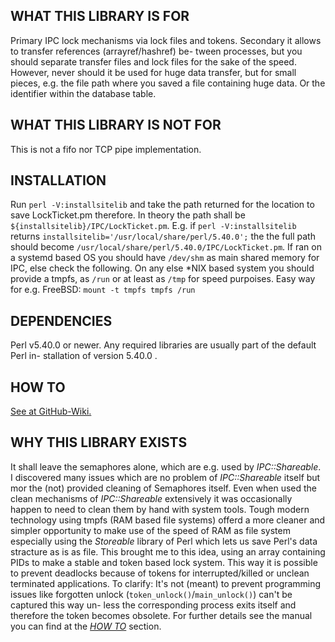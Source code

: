 ## WHAT THIS LIBRARY IS FOR
Primary IPC lock mechanisms via lock files and tokens.
Secondary it allows to transfer references (arrayref/hashref) be-
tween processes, but you should separate transfer files and lock
files for the sake of the speed. However, never should it be used
for huge data transfer, but for small pieces, e.g. the file path
where you saved a file containing huge data. Or the identifier
within the database table.

## WHAT THIS LIBRARY IS NOT FOR
This is not a fifo nor TCP pipe implementation.

## INSTALLATION
Run `perl -V:installsitelib` and take the path returned for the
location to save LockTicket.pm therefore. In theory the path
shall be `${installsitelib}/IPC/LockTicket.pm`.
E.g. if `perl -V:installsitelib` returns
`installsitelib='/usr/local/share/perl/5.40.0';` the the full
path should become
`/usr/local/share/perl/5.40.0/IPC/LockTicket.pm`.
If ran on a systemd based OS you should have `/dev/shm` as main
shared memory for IPC, else check the following.
On any else \*NIX based system you should provide a tmpfs, as
`/run` or at least as `/tmp` for speed purpoises.
Easy way for e.g. FreeBSD: `mount -t tmpfs tmpfs /run`

## DEPENDENCIES
Perl v5.40.0 or newer.
Any required libraries are usually part of the default Perl in-
stallation of version 5.40.0 .

## HOW TO <a name="howto"></a>
[See at GitHub-Wiki.](https://github.com/DomAsProgrammer/perl-IPC-LockTicket/wiki/How-to)

## WHY THIS LIBRARY EXISTS
It shall leave the semaphores alone, which are e.g. used by
*IPC::Shareable*. I discovered many issues which are no problem
of *IPC::Shareable* itself but mor the (not) provided cleaning of
Semaphores itself. Even when used the clean mechanisms of
*IPC::Shareable* extensively it was occasionally happen to need
to clean them by hand with system tools. Tough modern technology
using tmpfs (RAM based file systems) offerd a more cleaner and
simpler opportunity to make use of the speed of RAM as file
system especially using the *Storeable* library of Perl which
lets us save Perl's data stracture as is as file. This brought
me to this idea, using an array containing PIDs to make a stable
and token based lock system. This way it is possible to prevent
deadlocks because of tokens for interrupted/killed or unclean
terminated applications. To clarify: It's not (meant) to prevent
programming issues like forgotten unlock
(`token_unlock()`/`main_unlock()`) can't be captured this way un-
less the corresponding process exits itself and therefore the
token becomes obsolete. For further details see the manual you
can find at the [*HOW TO*](#howto) section.
